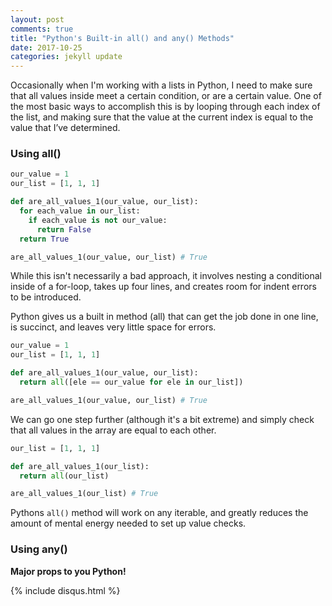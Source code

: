 ```yaml
---
layout: post
comments: true
title: "Python's Built-in all() and any() Methods"
date: 2017-10-25
categories: jekyll update
---
```


Occasionally when I'm working with a lists in Python, I need to make sure that all values inside meet a certain condition, or are a certain value. One of the most basic ways to accomplish this is by looping through each index of the list, and making sure that the value at the current index is equal to the value that I’ve determined.

### Using all()

```python
our_value = 1
our_list = [1, 1, 1]

def are_all_values_1(our_value, our_list):
  for each_value in our_list:
    if each_value is not our_value:
      return False
  return True

are_all_values_1(our_value, our_list) # True
```

While this isn't necessarily a bad approach, it involves nesting a conditional inside of a for-loop, takes up four lines, and creates room for indent errors to be introduced.

Python gives us a built in method (all) that can get the job done in one line, is succinct, and leaves very little space for errors.

```python
our_value = 1
our_list = [1, 1, 1]

def are_all_values_1(our_value, our_list):
  return all([ele == our_value for ele in our_list])

are_all_values_1(our_value, our_list) # True
```

We can go one step further (although it's a bit extreme) and simply check that all values in the array are equal to each other.

```python
our_list = [1, 1, 1]

def are_all_values_1(our_list):
  return all(our_list)

are_all_values_1(our_list) # True
```

Pythons `all()` method will work on any iterable, and greatly reduces the amount of mental energy needed to set up value checks.

### Using any()


__Major props to you Python!__


{% include disqus.html %}
